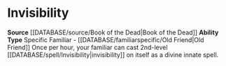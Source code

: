﻿---
ability_type: Specific Familiar - Old Friend
actions: null
frequency: null
id: '80'
name: Invisibility
rarity: Common
requirement: null
rus_type_level: null
source: '[[DATABASE/source/Book of the Dead|Book of the Dead]]'
trait: null
type: Familiar Ability

---
# Invisibility

**Source** [[DATABASE/source/Book of the Dead|Book of the Dead]]
**Ability Type** Specific Familiar - [[DATABASE/familiarspecific/Old Friend|Old Friend]]
Once per hour, your familiar can cast 2nd-level [[DATABASE/spell/Invisibility|invisibility]] on itself as a divine innate spell.